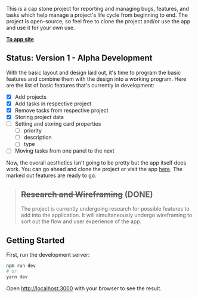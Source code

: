 This is a cap stone project for reporting and managing bugs, features, and tasks which help manage a project's life cycle from beginning to end. The project is open-source, so feel free to clone the project and/or use the app and use it for your own use.

**[To app site](https://bug-tracker-delta.vercel.app/)**

## Status: Version 1 - Alpha Development

With the basic layout and design laid out, it's time to program the basic features and combine them with the design into a working program. Here are the list of basic features that's currently in development:

- [x] Add projects
- [x] Add tasks in respective project
- [x] Remove tasks from respective project
- [x] Storing project data
- [ ] Setting and storing card properties
  - [ ] priority
  - [ ] description
  - [ ] type
- [ ] Moving tasks from one panel to the next

Now, the overall aesthetics isn't going to be pretty but the app itself does work. You can go ahead and clone the project or visit the app [here](https://bug-tracker-delta.vercel.app/). The marked out features are ready to go.

>## <del>Research and Wireframing</del> **(DONE)**
>
>The project is currently undergoing research for possible features to add into the application. It will simultaneously undergo wireframing to sort out the flow and user experience of the app.

## Getting Started

First, run the development server:

```bash
npm run dev
# or
yarn dev
```

Open [http://localhost:3000](http://localhost:3000) with your browser to see the result.
